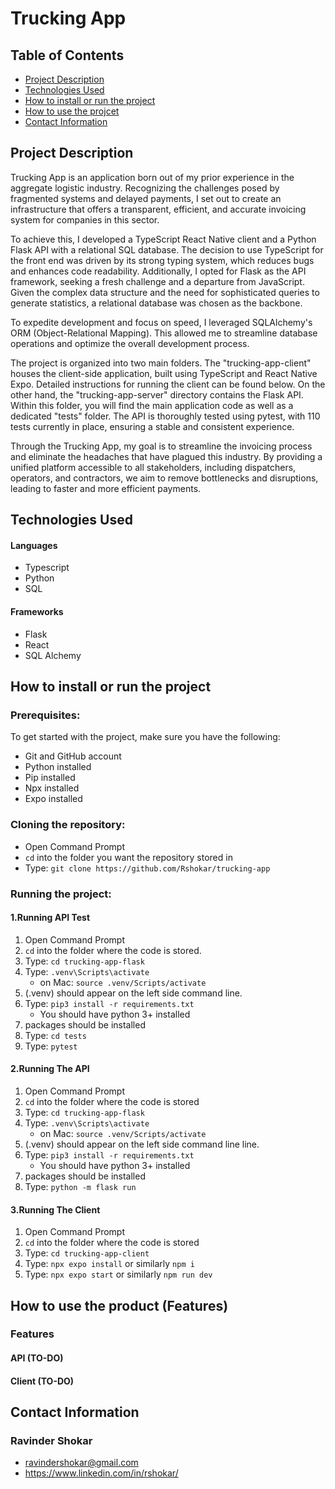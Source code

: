 # Trucking App

## Table of Contents

- [Project Description](#project-description)
- [Technologies Used](#technologies-used)
- [How to install or run the project](#how-to-run-project)
- [How to use the projcet](#how-to-use-product)
- [Contact Information](#contact-information)

## <a id="project-description">Project Description</a>

Trucking App is an application born out of my prior experience in the aggregate logistic industry. Recognizing the challenges posed by fragmented systems and delayed payments, I set out to create an infrastructure that offers a transparent, efficient, and accurate invoicing system for companies in this sector.

To achieve this, I developed a TypeScript React Native client and a Python Flask API with a relational SQL database. The decision to use TypeScript for the front end was driven by its strong typing system, which reduces bugs and enhances code readability. Additionally, I opted for Flask as the API framework, seeking a fresh challenge and a departure from JavaScript. Given the complex data structure and the need for sophisticated queries to generate statistics, a relational database was chosen as the backbone.

To expedite development and focus on speed, I leveraged SQLAlchemy's ORM (Object-Relational Mapping). This allowed me to streamline database operations and optimize the overall development process.

The project is organized into two main folders. The "trucking-app-client" houses the client-side application, built using TypeScript and React Native Expo. Detailed instructions for running the client can be found below. On the other hand, the "trucking-app-server" directory contains the Flask API. Within this folder, you will find the main application code as well as a dedicated "tests" folder. The API is thoroughly tested using pytest, with 110 tests currently in place, ensuring a stable and consistent experience.

Through the Trucking App, my goal is to streamline the invoicing process and eliminate the headaches that have plagued this industry. By providing a unified platform accessible to all stakeholders, including dispatchers, operators, and contractors, we aim to remove bottlenecks and disruptions, leading to faster and more efficient payments.

## <a id="technologies-used">Technologies Used</a>

#### Languages

- Typescript
- Python
- SQL

#### Frameworks

- Flask
- React
- SQL Alchemy

## <a id="how-to-run-project">How to install or run the project</a>

### Prerequisites:

To get started with the project, make sure you have the following:

- Git and GitHub account
- Python installed
- Pip installed
- Npx installed
- Expo installed

### Cloning the repository:

- Open Command Prompt
- `cd` into the folder you want the repository stored in
- Type: `git clone https://github.com/Rshokar/trucking-app`

### Running the project:

#### 1.Running API Test

1. Open Command Prompt
2. `cd` into the folder where the code is stored.
3. Type: `cd trucking-app-flask`
4. Type: `.venv\Scripts\activate`
   - on Mac: `source .venv/Scripts/activate`
5. (.venv) should appear on the left side command line.
6. Type: `pip3 install -r requirements.txt`
   - You should have python 3+ installed
7. packages should be installed
8. Type: `cd tests`
9. Type: `pytest`

#### 2.Running The API

1. Open Command Prompt
2. `cd` into the folder where the code is stored
3. Type: `cd trucking-app-flask`
4. Type: `.venv\Scripts\activate`
   - on Mac: `source .venv/Scripts/activate`
6. (.venv) should appear on the left side command line line.
7. Type: `pip3 install -r requirements.txt`
   - You should have python 3+ installed
8. packages should be installed
9. Type: `python -m flask run`

#### 3.Running The Client

1. Open Command Prompt
2. `cd` into the folder where the code is stored
3. Type: `cd trucking-app-client`
4. Type: `npx expo install` or similarly `npm i`
5. Type: `npx expo start` or similarly `npm run dev`
   <br>

## <a id="how-to-use-product">How to use the product (Features)</a>

### Features

#### API (TO-DO)

#### Client (TO-DO)

## <a id="contact-information">Contact Information</a>

### Ravinder Shokar

- ravindershokar@gmail.com
- https://www.linkedin.com/in/rshokar/
